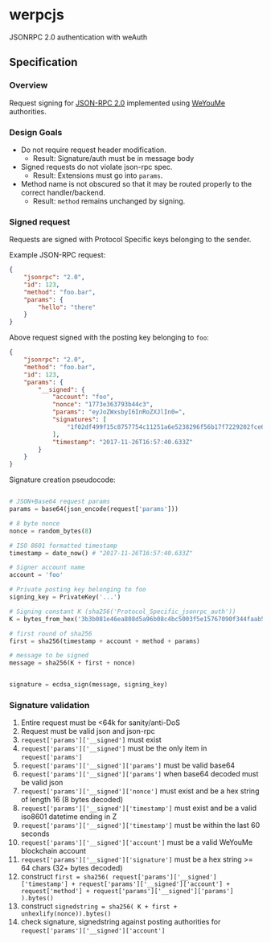 
werpcjs
=================

JSONRPC 2.0 authentication with weAuth

Specification
-------------

### Overview

Request signing for [JSON-RPC 2.0](http://www.jsonrpc.org/specification) implemented using [WeYouMe](https://alpha.WeYouMe.io) authorities.

### Design Goals

* Do not require request header modification.
    * Result: Signature/auth must be in message body
* Signed requests do not violate json-rpc spec.
    * Result: Extensions must go into `params`.
* Method name is not obscured so that it may be routed properly to the correct handler/backend.
    * Result: `method` remains unchanged by signing.

### Signed request

Requests are signed with Protocol Specific keys belonging to the sender.

Example JSON-RPC request:
```json
{
    "jsonrpc": "2.0",
    "id": 123,
    "method": "foo.bar",
    "params": {
        "hello": "there"
    }
}
```

Above request signed with the posting key belonging to `foo`:
```json
{
    "jsonrpc": "2.0",
    "method": "foo.bar",
    "id": 123,
    "params": {
        "__signed": {
            "account": "foo",
            "nonce": "1773e363793b44c3",
            "params": "eyJoZWxsbyI6InRoZXJlIn0=",
            "signatures": [
                "1f02df499f15c8757754c11251a6e5238296f56b17f7229202fce6ccd7289e224c49c32eaf77d5905e2b4d8a8a5ddcc215c51ce45c207ef0f038328200578d1bee"
            ],
            "timestamp": "2017-11-26T16:57:40.633Z"
        }
    }
}
```

Signature creation pseudocode:
```python

# JSON+Base64 request params
params = base64(json_encode(request['params']))

# 8 byte nonce
nonce = random_bytes(8)

# ISO 8601 formatted timestamp
timestamp = date_now() # "2017-11-26T16:57:40.633Z"

# Signer account name
account = 'foo'

# Private posting key belonging to foo
signing_key = PrivateKey('...')

# Signing constant K (sha256('Protocol_Specific_jsonrpc_auth'))
K = bytes_from_hex('3b3b081e46ea808d5a96b08c4bc5003f5e15767090f344faab531ec57565136b')

# first round of sha256
first = sha256(timestamp + account + method + params)

# message to be signed
message = sha256(K + first + nonce)


signature = ecdsa_sign(message, signing_key)
```

### Signature validation

  1. Entire request must be <64k for sanity/anti-DoS
  1. Request must be valid json and json-rpc
  1. `request['params']['__signed']` must exist
  1. `request['params']['__signed']` must be the only item in `request['params']`
  1. `request['params']['__signed']['params']` must be valid base64
  1. `request['params']['__signed']['params']` when base64 decoded must be valid json
  1. `request['params']['__signed']['nonce']` must exist and be a hex string of length 16 (8 bytes decoded)
  1. `request['params']['__signed']['timestamp']` must exist and be a valid iso8601 datetime ending in Z
  1. `request['params']['__signed']['timestamp']` must be within the last 60 seconds
  1. `request['params']['__signed']['account']` must be a valid WeYouMe blockchain account
  1. `request['params']['__signed']['signature']` must be a hex string >= 64 chars (32+ bytes decoded)
  1. construct `first = sha256( request['params']['__signed']['timestamp'] + request['params']['__signed']['account'] + request['method'] + request['params']['__signed']['params'] ).bytes()`
  1. construct `signedstring = sha256( K + first + unhexlify(nonce)).bytes()`
  1. check signature, signedstring against posting authorities for `request['params']['__signed']['account']`
